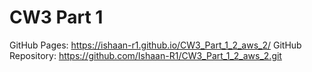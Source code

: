 # CW3 Part 1

GitHub Pages:
https://ishaan-r1.github.io/CW3_Part_1_2_aws_2/
GitHub Repository:
https://github.com/Ishaan-R1/CW3_Part_1_2_aws_2.git
